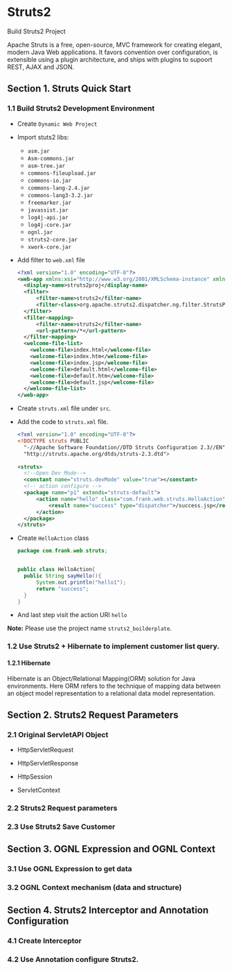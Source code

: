 # Struts2
Build Struts2 Project

Apache Struts is a free, open-source, MVC framework for creating elegant, modern Java Web applications. It favors convention over configuration, is extensible using a plugin architecture, and ships with plugins to supoort REST, AJAX and JSON. 

## Section 1. Struts Quick Start 

### 1.1 Build Struts2 Development Environment 

- Create `Dynamic Web Project`

- Import stuts2 libs: 

  - `asm.jar`
  - `Asm-commons.jar`
  - `asm-tree.jar`
  - `commons-fileupload.jar`
  - `commons-io.jar`
  - `commons-lang-2.4.jar`
  - `commons-lang3-3.2.jar`
  - `freemarker.jar`
  - `javassist.jar`
  - `log4j-api.jar`
  - `log4j-core.jar`
  - `ognl.jar`
  - `struts2-core.jar`
  - `xwork-core.jar`

- Add filter to `web.xml` file

  ```xml
  <?xml version="1.0" encoding="UTF-8"?>
  <web-app xmlns:xsi="http://www.w3.org/2001/XMLSchema-instance" xmlns="http://xmlns.jcp.org/xml/ns/javaee" xsi:schemaLocation="http://xmlns.jcp.org/xml/ns/javaee http://xmlns.jcp.org/xml/ns/javaee/web-app_4_0.xsd" id="WebApp_ID" version="4.0">
    <display-name>struts2proj</display-name>
    <filter>
  		<filter-name>struts2</filter-name>
  		<filter-class>org.apache.struts2.dispatcher.ng.filter.StrutsPrepareAndExecuteFilter</filter-class>
  	</filter>
  	<filter-mapping>
  		<filter-name>struts2</filter-name>
  		<url-pattern>/*</url-pattern>
  	</filter-mapping>
    <welcome-file-list>
      <welcome-file>index.html</welcome-file>
      <welcome-file>index.htm</welcome-file>
      <welcome-file>index.jsp</welcome-file>
      <welcome-file>default.html</welcome-file>
      <welcome-file>default.htm</welcome-file>
      <welcome-file>default.jsp</welcome-file>
    </welcome-file-list>
  </web-app>
  ```

- Create `struts.xml` file under `src`.

- Add the code to `struts.xml` file.

  ```xml
  <?xml version="1.0" encoding="UTF-8"?>
  <!DOCTYPE struts PUBLIC
  	"-//Apache Software Foundation//DTD Struts Configuration 2.3//EN"
  	"http://struts.apache.org/dtds/struts-2.3.dtd">
  	
  <struts>
    <!--Open Dev Mode-->
    <constant name="struts.devMode" value="true"></constant>
    <!-- action configure -->
  	<package name="p1" extends="struts-default">
  		<action name="hello" class="com.frank.web.struts.HelloAction" method="sayHello">
  			<result name="success" type="dispatcher">/success.jsp</result>
  		</action>
  	</package>
  </struts>
  ```

- Create `HelloAction` class

  ```java
  package com.frank.web.struts;
  
  
  public class HelloAction{
  	public String sayHello(){
  		System.out.println("hello1");
  		return "success";
  	}	
  }
  
  ```

- And last step visit the action URI `hello`

<strong>Note:</strong> Please use the project name `struts2_boilderplate`.

### 1.2 Use Struts2 + Hibernate to implement customer list query. 

#### 1.2.1 Hibernate 

Hibernate is an Object/Relational Mapping(ORM) solution for Java environments. Here ORM refers to the technique of mapping data between an object model representation to a relational data model representation. 

## Section 2. Struts2 Request Parameters

### 2.1 Original ServletAPI Object 

- HttpServletRequest

- HttpServletResponse

- HttpSession

- ServletContext

### 2.2 Struts2 Request parameters



### 2.3 Use Struts2 Save Customer



## Section 3. OGNL Expression and OGNL Context

### 3.1 Use OGNL Expression to get data

### 3.2 OGNL Context mechanism (data and structure)

## Section 4. Struts2 Interceptor and Annotation Configuration

### 4.1 Create Interceptor 

### 4.2 Use Annotation configure Struts2. 
